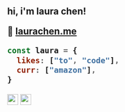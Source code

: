 <h2> hi, i'm laura chen!

 :love_letter: [laurachen.me](https://laurachen.me)

```javascript
const laura = {
  likes: ["to", "code"],
  curr: ["amazon"],
}
```


<p><a href="https://twitter.com/laurathesimp"><img src="https://img.shields.io/badge/twitter-%231DA1F2.svg?&style=for-the-badge&logo=twitter&logoColor=white" height=25></a> <a href="https://www.linkedin.com/in/laura-chen-8a9a9625a/"><img src="https://img.shields.io/badge/linkedin-%230077B5.svg?&style=for-the-badge&logo=linkedin&logoColor=white" height=25></a></p>
